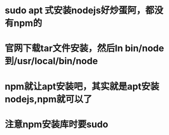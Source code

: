 # sudo apt 式安装nodejs好炒蛋阿，都没有npm的
# 官网下载tar文件安装，然后ln bin/node 到/usr/local/bin/node
# npm就让apt安装吧，其实就是apt安装nodejs,npm就可以了
# 注意npm安装库时要sudo

